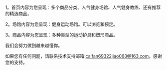
1。首页内容为您呈现：多个商品分类、人气健身场馆、人气健身教练、还有推荐的精选商品。

2。场馆内容为您呈现：健身运动场馆。可以浏览和预定。

3。商品内容为您呈现：多种类型的运动护具和塑形商品。

我们会努力做到越来越懂你。

如果您有任何问题，请联系技术支持邮箱:caifan69322jiao063@163.com，感谢您的支持。
